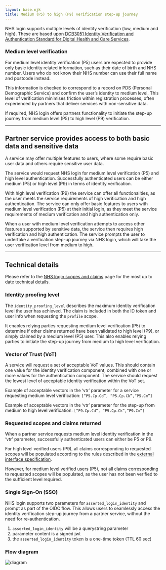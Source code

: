 ```yaml
---
layout: base.njk
title: Medium (P5) to high (P9) verification step-up journey 
---
```


NHS login supports multiple levels of identity verification (low, medium and high). These are based upon [DCB3051 Identity Verification and Authentication Standard for Digital Health and Care Services](http://digital.nhs.uk/isce/publication/dcb3051).

### Medium level verification

For medium level identity verification (P5) users are expected to provide only basic identity related information, such as their date of birth and NHS number. Users who do not know their NHS number can use their full name and postcode instead.     

This information is checked to correspond to a record on PDS (Personal Demographic Service) and confirm the user’s identity to medium level. This level of verification minimises friction within registration processes, often experienced by partners that deliver services with non-sensitive data.

If required, NHS login offers partners functionality to initiate the step-up journey from medium level (P5) to high level (P9) verification.

---

## Partner service provides access to both basic data and sensitive data

A service may offer multiple features to users, where some require basic user data and others require sensitive user data.

The service would request NHS login for medium level verification (P5) and high level authentication. Successfully authenticated users can be either medium (P5) or high level (P9) in terms of identity verification.

With high level verification (P9) the service can offer all functionalities, as the user meets the service requirements of high verification and high authentication. The service can only offer basic features to users with medium level verification (P5) at their initial login, as they meet the service requirements of medium verification and high authentication only.

When a user with medium level verification attempts to access other features supported by sensitive data, the service then requires high verification and high authentication. The service prompts the user to undertake a verification step-up journey via NHS login, which will take the user verification level from medium to high.

---

## Technical details 

Please refer to the [NHS login scopes and claims](https://nhsconnect.github.io/nhslogin/scopes-and-claims/) page for the most up to date technical details.

### Identity proofing level

The `identity_proofing_level` describes the maximum identity verification level the user has achieved. The claim is included in both the ID token and user info when requesting the `profile` scope.

It enables relying parties requesting medium level verification (P5) to determine if other claims returned have been validated to high level (P9), or simply claimed by a medium level (P5) user. This also enables relying parties to initiate the step-up journey from medium to high level verification.

### Vector of Trust (VoT)

A service will request a set of acceptable VoT values. This should contain one value for the identity verification component, combined with one or more values for the authentication component. The service should request the lowest level of acceptable identity verification within the VoT set.

Example of acceptable vectors in the ‘vtr’ parameter for a service requesting medium level verification:
`[“P5.Cp.Cd”, “P5.Cp.Ck”,“P5.Cm”]`

Example of acceptable vectors in the ‘vtr’ parameter for the step-up from medium to high level verification:
`[“P9.Cp.Cd”, “P9.Cp.Ck”,“P9.Cm”]`

### Requested scopes and claims returned

When a partner service requests medium level identity verification in the ‘vtr’ parameter, successfully authenticated users can either be P5 or P9.

For high level verified users (P9), all claims corresponding to requested scopes will be populated according to the rules described in the [external interface specification](https://nhsconnect.github.io/nhslogin/interface-spec-doc/).

However, for medium level verified users (P5), not all claims corresponding to requested scopes will be populated, as the user has not been verified to the sufficient level required.

### Single Sign-On (SSO)

NHS login supports two parameters for `asserted_login_identity` and prompt as part of the OIDC flow. This allows users to seamlessly access the identity verification step-up journey from a partner service, without the need for re-authentication.

1. `asserted_login_identity` will be a querystring parameter 
2. parameter content is a signed jwt
3. the `asserted_login_identity` token is a one-time token (TTL 60 sec)

### Flow diagram

![diagram](nhslogin/images/P5-P9Step-upflow_small.png "P5 - P9 Step up verification flow")
